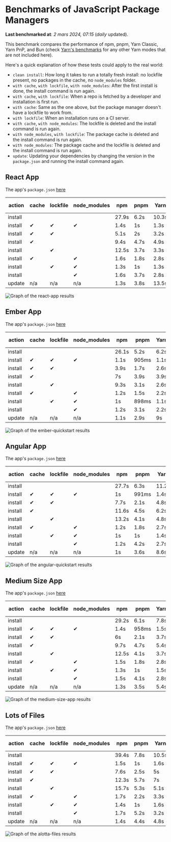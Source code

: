 # Benchmarks of JavaScript Package Managers

**Last benchmarked at**: _2 mars 2024, 07:15_ (_daily_ updated).

This benchmark compares the performance of npm, pnpm, Yarn Classic, Yarn PnP, and Bun (check [Yarn's benchmarks](https://yarnpkg.com/benchmarks) for any other Yarn modes that are not included here).

Here's a quick explanation of how these tests could apply to the real world:

- `clean install`: How long it takes to run a totally fresh install: no lockfile present, no packages in the cache, no `node_modules` folder.
- `with cache`, `with lockfile`, `with node_modules`: After the first install is done, the install command is run again.
- `with cache`, `with lockfile`: When a repo is fetched by a developer and installation is first run.
- `with cache`: Same as the one above, but the package manager doesn't have a lockfile to work from.
- `with lockfile`: When an installation runs on a CI server.
- `with cache`, `with node_modules`: The lockfile is deleted and the install command is run again.
- `with node_modules`, `with lockfile`: The package cache is deleted and the install command is run again.
- `with node_modules`: The package cache and the lockfile is deleted and the install command is run again.
- `update`: Updating your dependencies by changing the version in the `package.json` and running the install command again.

## React App

The app's `package.json` [here](./fixtures/react-app/package.json)

| action  | cache | lockfile | node_modules| npm | pnpm | Yarn | Yarn PnP | Bun |
| ---     | ---   | ---      | ---         | --- | ---  | ---  | ---      | --- |
| install |       |          |             | 27.9s | 6.2s | 10.3s | 2.8s | 1.7s |
| install | ✔     | ✔        | ✔           | 1.4s | 1s | 1.3s | n/a | 52ms |
| install | ✔     | ✔        |             | 5.1s | 2s | 3.2s | 1s | 447ms |
| install | ✔     |          |             | 9.4s | 4.7s | 4.9s | 2.4s | 462ms |
| install |       | ✔        |             | 12.5s | 3.7s | 3.3s | 1s | 422ms |
| install | ✔     |          | ✔           | 1.6s | 1.8s | 2.8s | n/a | 73ms |
| install |       | ✔        | ✔           | 1.3s | 1s | 1.3s | n/a | 52ms |
| install |       |          | ✔           | 1.6s | 3.7s | 2.8s | n/a | 72ms |
| update  | n/a | n/a | n/a | 1.3s | 3.8s | 13.5s | 3.3s | 54ms |

<img alt="Graph of the react-app results" src="results/img/react-app.svg" />

## Ember App

The app's `package.json` [here](./fixtures/ember-quickstart/package.json)

| action  | cache | lockfile | node_modules| npm | pnpm | Yarn | Yarn PnP | Bun |
| ---     | ---   | ---      | ---         | --- | ---  | ---  | ---      | --- |
| install |       |          |             | 26.1s | 5.2s | 6.2s | 2.4s | 1.3s |
| install | ✔     | ✔        | ✔           | 1.1s | 905ms | 1.1s | n/a | 35ms |
| install | ✔     | ✔        |             | 3.9s | 1.7s | 2.6s | 940ms | 331ms |
| install | ✔     |          |             | 7s | 3.9s | 3.9s | 2.1s | 380ms |
| install |       | ✔        |             | 9.3s | 3.1s | 2.6s | 943ms | 332ms |
| install | ✔     |          | ✔           | 1.2s | 1.5s | 2.2s | n/a | 47ms |
| install |       | ✔        | ✔           | 1s | 898ms | 1.1s | n/a | 31ms |
| install |       |          | ✔           | 1.2s | 3.1s | 2.2s | n/a | 44ms |
| update  | n/a | n/a | n/a | 1.1s | 2.9s | 9s | 3.4s | 35ms |

<img alt="Graph of the ember-quickstart results" src="results/img/ember-quickstart.svg" />

## Angular App

The app's `package.json` [here](./fixtures/angular-quickstart/package.json)

| action  | cache | lockfile | node_modules| npm | pnpm | Yarn | Yarn PnP | Bun |
| ---     | ---   | ---      | ---         | --- | ---  | ---  | ---      | --- |
| install |       |          |             | 27.7s | 6.3s | 11.2s | 2.9s | 1.9s |
| install | ✔     | ✔        | ✔           | 1s | 991ms | 1.4s | n/a | 35ms |
| install | ✔     | ✔        |             | 7.7s | 2.1s | 4.8s | 1.2s | 749ms |
| install | ✔     |          |             | 11.6s | 4.5s | 6.2s | 2.4s | 769ms |
| install |       | ✔        |             | 13.2s | 4.1s | 4.8s | 1.2s | 708ms |
| install | ✔     |          | ✔           | 1.2s | 1.8s | 2.7s | n/a | 50ms |
| install |       | ✔        | ✔           | 1s | 1s | 1.4s | n/a | 32ms |
| install |       |          | ✔           | 1.2s | 4.2s | 2.7s | n/a | 52ms |
| update  | n/a | n/a | n/a | 1s | 3.6s | 8.6s | 2.6s | 38ms |

<img alt="Graph of the angular-quickstart results" src="results/img/angular-quickstart.svg" />

## Medium Size App

The app's `package.json` [here](./fixtures/medium-size-app/package.json)

| action  | cache | lockfile | node_modules| npm | pnpm | Yarn | Yarn PnP | Bun |
| ---     | ---   | ---      | ---         | --- | ---  | ---  | ---      | --- |
| install |       |          |             | 29.2s | 6.1s | 7.8s | 3s | 1.1s |
| install | ✔     | ✔        | ✔           | 1.4s | 958ms | 1.5s | n/a | 42ms |
| install | ✔     | ✔        |             | 6s | 2.1s | 3.7s | 1.2s | 449ms |
| install | ✔     |          |             | 9.7s | 4.7s | 5.4s | 2.6s | 481ms |
| install |       | ✔        |             | 12.5s | 4.1s | 3.7s | 1.2s | 435ms |
| install | ✔     |          | ✔           | 1.5s | 1.8s | 2.8s | n/a | 51ms |
| install |       | ✔        | ✔           | 1.3s | 1s | 1.5s | n/a | 35ms |
| install |       |          | ✔           | 1.5s | 4.1s | 2.8s | n/a | 52ms |
| update  | n/a | n/a | n/a | 1.3s | 3.5s | 5.4s | 2.4s | 47ms |

<img alt="Graph of the medium-size-app results" src="results/img/medium-size-app.svg" />

## Lots of Files

The app's `package.json` [here](./fixtures/alotta-files/package.json)

| action  | cache | lockfile | node_modules| npm | pnpm | Yarn | Yarn PnP | Bun |
| ---     | ---   | ---      | ---         | --- | ---  | ---  | ---      | --- |
| install |       |          |             | 39.4s | 7.8s | 10.5s | 3.5s | 1.9s |
| install | ✔     | ✔        | ✔           | 1.5s | 1s | 1.6s | n/a | 61ms |
| install | ✔     | ✔        |             | 7.6s | 2.5s | 5s | 1.4s | 658ms |
| install | ✔     |          |             | 12.3s | 5.7s | 7s | 3s | 677ms |
| install |       | ✔        |             | 15.7s | 5.3s | 5.1s | 1.4s | 666ms |
| install | ✔     |          | ✔           | 1.7s | 2.2s | 3.3s | n/a | 78ms |
| install |       | ✔        | ✔           | 1.4s | 1s | 1.6s | n/a | 55ms |
| install |       |          | ✔           | 1.7s | 5.2s | 3.2s | n/a | 76ms |
| update  | n/a | n/a | n/a | 1.4s | 4.4s | 4.8s | 3.1s | 100ms |

<img alt="Graph of the alotta-files results" src="results/img/alotta-files.svg" />
